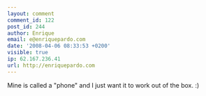 ```yaml
---
layout: comment
comment_id: 122
post_id: 244
author: Enrique
email: e@enriquepardo.com
date: '2008-04-06 08:33:53 +0200'
visible: true
ip: 62.167.236.41
url: http://enriquepardo.com
---
```

Mine is called a "phone" and I just want it to work out of the box. :)
